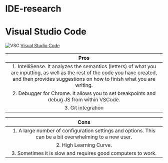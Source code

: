 # IDE-research
# Visual Studio Code 
![VSC](https://code.visualstudio.com/opengraphimg/opengraph-home.png)
 [Visual Studio Code](https://code.visualstudio.com/)

 |**Pros**|
 |:------:| 
 | 1. IntelliSense. It analyzes the semantics (letters) of what you are inputting, as well as the rest of the code you have created, and          then provides suggestions on how to finish what you are writing.|
 |  2. Debugger for Chrome. It allows you to set breakpoints and debug JS from within VSCode.|
 |  3. Git integration|
 
 |**Cons**|
 |:------:|
 |  1. A large number of configuration settings and options. This can be a bit overwhelming to a new user.|
 |  2. High Learning Curve.|
 |   3. Sometimes it is slow and requires good computers to work.| 
 
